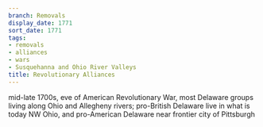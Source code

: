 ```yaml
---
branch: Removals
display_date: 1771
sort_date: 1771
tags:
- removals
- alliances
- wars
- Susquehanna and Ohio River Valleys
title: Revolutionary Alliances
---
```


mid-late 1700s, eve of American Revolutionary War, most Delaware groups living along Ohio and Allegheny rivers; pro-British Delaware live in what is today NW Ohio, and pro-American Delaware near frontier city of Pittsburgh